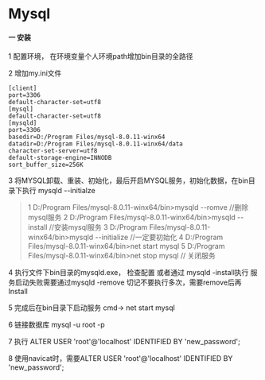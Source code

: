 # Mysql

#### 一 安装

1 配置环境， 在环境变量个人环境path增加bin目录的全路径

2 增加my.ini文件
```
[client]
port=3306
default-character-set=utf8
[mysql]
default-character-set=utf8
[mysqld]
port=3306
basedir=D:/Program Files/mysql-8.0.11-winx64
datadir=D:/Program Files/mysql-8.0.11-winx64/data
character-set-server=utf8
default-storage-engine=INNODB
sort_buffer_size=256K
```

3 将MYSQL卸载、重装、初始化，最后开启MYSQL服务，初始化数据，在bin目录下执行 mysqld --initialze
> 1 D:/Program Files/mysql-8.0.11-winx64/bin>mysqld --romve  //删除mysql服务
> 2 D:/Program Files/mysql-8.0.11-winx64/bin>mysqld --install //安装mysql服务 
> 3 D:/Program Files/mysql-8.0.11-winx64/bin>mysqld --initialize //一定要初始化 
> 4 D:/Program Files/mysql-8.0.11-winx64/bin>net start mysql
> 5 D:/Program Files/mysql-8.0.11-winx64/bin>net stop mysql // 关闭服务

4 执行文件下bin目录的mysqld.exe， 检查配置
  或者通过 mysqld -install执行
 服务启动失败需要通过mysqld -remove
 切记不要执行多次，需要remove后再Install

5 完成后在bin目录下启动服务 cmd-> net start mysql

6 链接数据库 mysql -u root -p

7 执行 ALTER USER 'root'@'localhost' IDENTIFIED BY 'new_password';

8 使用navicat时，需要ALTER USER 'root'@'localhost' IDENTIFIED BY 'new_password';
